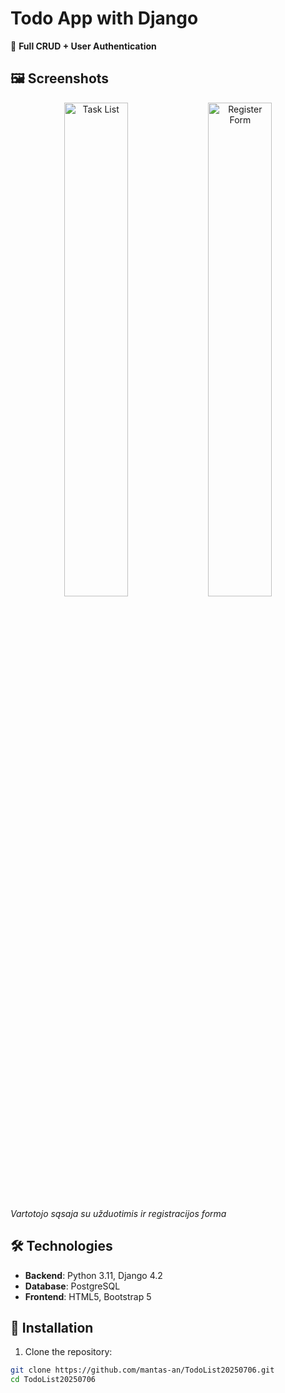# Todo App with Django

📌 **Full CRUD + User Authentication**  

## 🖼️ Screenshots  
<div align="center">
  <img src="images/homepagex.png" width="45%" alt="Task List">
  <img src="images/registerx.png" width="45%" alt="Register Form">
</div>

*Vartotojo sąsaja su užduotimis ir registracijos forma*

## 🛠️ Technologies  
- **Backend**: Python 3.11, Django 4.2  
- **Database**: PostgreSQL  
- **Frontend**: HTML5, Bootstrap 5  

## 🔧 Installation  
1. Clone the repository:
```bash
git clone https://github.com/mantas-an/TodoList20250706.git
cd TodoList20250706
